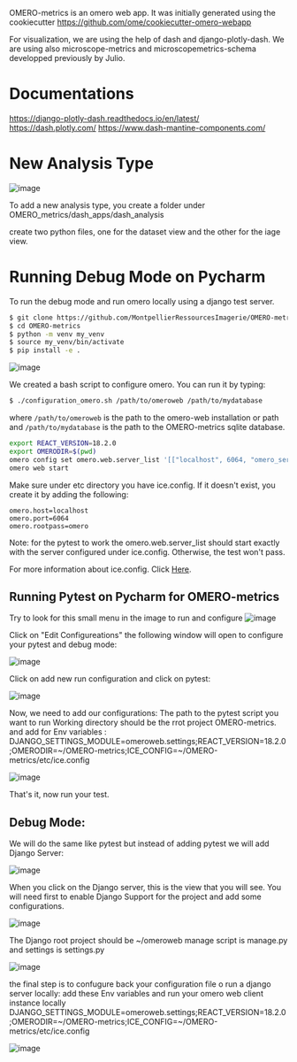 
OMERO-metrics is an omero web app. It was initially generated using the cookiecutter https://github.com/ome/cookiecutter-omero-webapp

For visualization, we are using the help of dash and django-plotly-dash. 
We are using also microscope-metrics and microscopemetrics-schema developped previously by Julio. 


# Documentations
https://django-plotly-dash.readthedocs.io/en/latest/
https://dash.plotly.com/
https://www.dash-mantine-components.com/

# New Analysis Type

![image](https://hackmd.io/_uploads/B1LUvmDN1e.png)
 
To add a new analysis type, you create a folder under OMERO_metrics/dash_apps/dash_analysis
 
create two python files, one for the dataset view and the other for the iage view. 

 

# Running Debug Mode on Pycharm
To run the debug mode and run omero locally using a django test server. 

```bash
$ git clone https://github.com/MontpellierRessourcesImagerie/OMERO-metrics.git
$ cd OMERO-metrics
$ python -m venv my_venv
$ source my_venv/bin/activate
$ pip install -e .
```
![image](https://hackmd.io/_uploads/SyfAPZDE1x.png)


We created a bash script to configure omero. You can run it by typing:

```bash
$ ./configuration_omero.sh /path/to/omeroweb /path/to/mydatabase
````
where `/path/to/omeroweb` is the path to the omero-web installation or path and `/path/to/mydatabase` is the path to the OMERO-metrics sqlite database.


```bash
export REACT_VERSION=18.2.0
export OMERODIR=$(pwd)
omero config set omero.web.server_list '[["localhost", 6064, "omero_server"]]'
omero web start
````

Make sure under etc directory you have ice.config. If it doesn't exist, you create it by adding the following:

```
omero.host=localhost
omero.port=6064
omero.rootpass=omero
```

Note: for the pytest to work the omero.web.server_list should start exactly with the server configured under ice.config. Otherwise, the test won't pass. 


For more information about ice.config. Click [Here](https://github.com/ome/openmicroscopy/blob/develop/etc/ice.config).

## Running Pytest on Pycharm for OMERO-metrics

Try to look for this small menu in the image to run and configure 
![image](https://hackmd.io/_uploads/Hk4L0-vVkx.png)

Click on "Edit Configureations" the following window will open to configure your pytest and debug mode:

![image](https://hackmd.io/_uploads/H1JT1fDEJe.png)

Click on add new run configuration and click on pytest:

![image](https://hackmd.io/_uploads/BJX-gfDNkx.png)

Now, we need to add our configurations: 
The path to the pytest script you want to run
Working directory should be the rrot project OMERO-metrics. and add for Env variables : DJANGO_SETTINGS_MODULE=omeroweb.settings;REACT_VERSION=18.2.0;OMERODIR=~/OMERO-metrics;ICE_CONFIG=~/OMERO-metrics/etc/ice.config

![image](https://hackmd.io/_uploads/HJDjgfvN1g.png)

That's it, now run your test.


## Debug Mode:

We will do the same like pytest but instead of adding pytest we will add Django Server:

![image](https://hackmd.io/_uploads/B1-UMfD4Jl.png)

When you click on the Django server, this is the view that you will see. You will need first to enable Django Support for the project and add some configurations.

![image](https://hackmd.io/_uploads/ByvwnfvV1g.png)

The Django root project should be ~/omeroweb
manage script is manage.py and settings is settings.py

![image](https://hackmd.io/_uploads/ByC6nfDNkx.png)


the final step is to confugure back your configuration file o run a django server locally:
add these Env variables and run your omero web client instance locally DJANGO_SETTINGS_MODULE=omeroweb.settings;REACT_VERSION=18.2.0;OMERODIR=~/OMERO-metrics;ICE_CONFIG=~/OMERO-metrics/etc/ice.config

![image](https://hackmd.io/_uploads/Hk7a6GwE1l.png)

